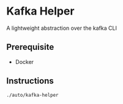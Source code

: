 # Kafka Helper

A lightweight abstraction over the kafka CLI

## Prerequisite

- Docker

## Instructions

```bash
./auto/kafka-helper
```
